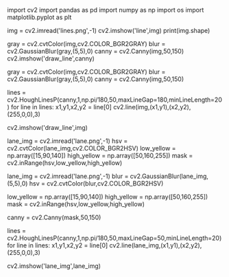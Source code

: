 import cv2
import pandas as pd
import numpy as np
import os
import matplotlib.pyplot as plt

img = cv2.imread('lines.png',-1)
cv2.imshow('line',img)
print(img.shape)

gray = cv2.cvtColor(img,cv2.COLOR_BGR2GRAY)
blur = cv2.GaussianBlur(gray,(5,5),0)
canny = cv2.Canny(img,50,150)
cv2.imshow('draw_line',canny)

gray = cv2.cvtColor(img,cv2.COLOR_BGR2GRAY)
blur = cv2.GaussianBlur(gray,(5,5),0)
canny = cv2.Canny(img,50,150)

lines = cv2.HoughLinesP(canny,1,np.pi/180,50,maxLineGap=180,minLineLength=20)
for line in lines:
    x1,y1,x2,y2 = line[0]
    cv2.line(img,(x1,y1),(x2,y2),(255,0,0),3)
    
cv2.imshow('draw_line',img)

lane_img = cv2.imread('lane.png',-1)
hsv = cv2.cvtColor(lane_img,cv2.COLOR_BGR2HSV)
low_yellow = np.array([15,90,140])
high_yellow = np.array([50,160,255])
mask = cv2.inRange(hsv,low_yellow,high_yellow)

lane_img = cv2.imread('lane.png',-1)
blur = cv2.GaussianBlur(lane_img,(5,5),0)
hsv = cv2.cvtColor(blur,cv2.COLOR_BGR2HSV)

low_yellow = np.array([15,90,140])
high_yellow = np.array([50,160,255])
mask = cv2.inRange(hsv,low_yellow,high_yellow)

canny = cv2.Canny(mask,50,150)

lines = cv2.HoughLinesP(canny,1,np.pi/180,50,maxLineGap=50,minLineLength=20)
for line in lines:
    x1,y1,x2,y2 = line[0]
    cv2.line(lane_img,(x1,y1),(x2,y2),(255,0,0),3)

cv2.imshow('lane_img',lane_img)
